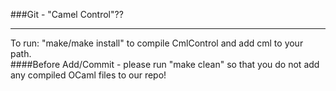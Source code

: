 ###Git - "Camel Control"??
***
To run: "make/make install" to compile CmlControl and add cml to your path.<br>
####Before Add/Commit - please run "make clean" so that you do not add any compiled OCaml files to our repo!

